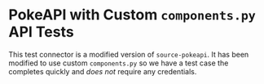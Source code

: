 # PokeAPI with Custom `components.py` API Tests

This test connector is a modified version of `source-pokeapi`. It has been modified to use custom `components.py` so we have a test case the completes quickly and _does not_ require any credentials.
